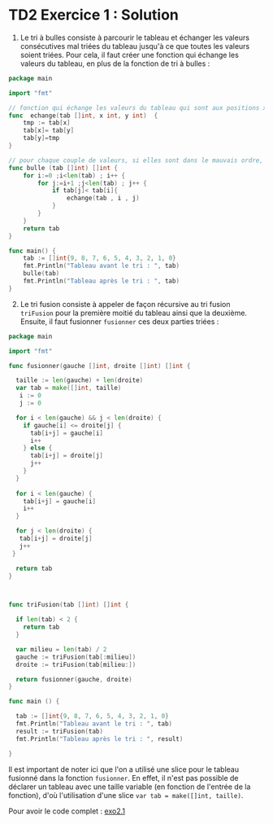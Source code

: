 # TD2 Exercice 1 : Solution 

1. Le tri à bulles consiste à parcourir le tableau et échanger les valeurs consécutives mal triées du tableau jusqu'à ce que toutes les valeurs soient triées. Pour cela, il faut créer une fonction qui échange les valeurs du tableau, en plus de la fonction de tri à bulles : 

```go
package main

import "fmt"

// fonction qui échange les valeurs du tableau qui sont aux positions x et y
func  echange(tab []int, x int, y int)  {
	tmp := tab[x]
	tab[x]= tab[y]
	tab[y]=tmp
}

// pour chaque couple de valeurs, si elles sont dans le mauvais ordre, on les échange
func bulle (tab []int) []int {
	for i:=0 ;i<len(tab) ; i++ {
		for j:=i+1 ;j<len(tab) ; j++ {
			if tab[j]< tab[i]{
				echange(tab , i , j)
			}
		}
	}
	return tab
}

func main() {
	tab := []int{9, 8, 7, 6, 5, 4, 3, 2, 1, 0}
	fmt.Println("Tableau avant le tri : ", tab)
	bulle(tab)
	fmt.Println("Tableau après le tri : ", tab)
}
```

2. Le tri fusion consiste à appeler de façon récursive au tri fusion `triFusion` pour la première moitié du tableau ainsi que la deuxième. Ensuite, il faut fusionner `fusionner` ces deux parties triées : 

```go
package main

import "fmt"

func fusionner(gauche []int, droite []int) []int {

  taille := len(gauche) + len(droite)
  var tab = make([]int, taille)
   i := 0
   j := 0

  for i < len(gauche) && j < len(droite) {
    if gauche[i] <= droite[j] {
      tab[i+j] = gauche[i]
      i++
    } else {
      tab[i+j] = droite[j]
      j++
    }
  }
  
  for i < len(gauche) { 
    tab[i+j] = gauche[i] 
    i++ 
  }

  for j < len(droite) {
   tab[i+j] = droite[j]
   j++ 
 }

  return tab
}



func triFusion(tab []int) []int {

  if len(tab) < 2 {
    return tab
  }

  var milieu = len(tab) / 2
  gauche := triFusion(tab[:milieu])
  droite := triFusion(tab[milieu:])

  return fusionner(gauche, droite)
}

func main () {

  tab := []int{9, 8, 7, 6, 5, 4, 3, 2, 1, 0}
  fmt.Println("Tableau avant le tri : ", tab)
  result := triFusion(tab)
  fmt.Println("Tableau après le tri : ", result)

}
```

Il est important de noter ici que l'on a utilisé une slice pour le tableau fusionné dans la fonction `fusionner`. En effet, il n'est pas possible de déclarer un tableau avec une taille variable (en fonction de l'entrée de la fonction), d'où l'utilisation d'une slice `var tab = make([]int, taille)`. 

Pour avoir le code complet : [exo2.1](exo2.1.zip)